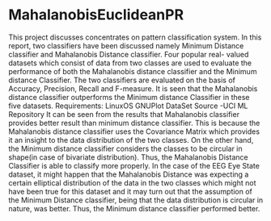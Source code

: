 # MahalanobisEuclideanPR
This project discusses concentrates on pattern classification system. In this report, two classifiers have been discussed namely Minimum Distance classifier and Mahalanobis Distance classifier. Four popular real- valued datasets which consist of data from two classes are used to evaluate the performance of both the Mahalanobis distance classifier and the Minimum distance Classifier. The two classifiers are evaluated on the basis of Accuracy, Precision, Recall and F-measure. It is seen that the Mahalanobis distance classifier outperforms the Minimum distance Classifier in these five datasets.
Requirements:
LinuxOS
GNUPlot
DataSet Source -UCI ML Repository
It can be seen from the results that Mahalanobis classifier provides better result than minimum
distance classifier. This is because the Mahalanobis distance classifier uses the Covariance Matrix
which provides it an insight to the data distribution of the two classes. On the other hand, the Minimum
distance classifier considers the classes to be circular in shape(in case of bivariate distribution). Thus,
the Mahalanobis Distance Classifier is able to classify more properly. In the case of the EEG Eye
State dataset, it might happen that the Mahalanobis Distance was expecting a certain elliptical
distribution of the data in the two classes which might not have been true for this dataset and it may
turn out that the assumption of the Minimum Distance classifier, being that the data distribution is
circular in nature, was better. Thus, the Minimum distance classifier performed better.
